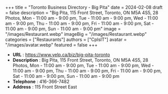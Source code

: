 +++
title = "Toronto Business Directory - Big Pita"
date = 2024-02-08
draft = false
description = "Big Pita, 115 Front Street, Toronto, ON M5A 4S5, 28 Photos, Mon - 11:00 am - 9:00 pm, Tue - 11:00 am - 9:00 pm, Wed - 11:00 am - 9:00 pm, Thu - 11:00 am - 9:00 pm, Fri - 11:00 am - 9:00 pm, Sat - 11:00 am - 9:00 pm, Sun - 11:00 am - 9:00 pm"
image = "/images/Restaurant.webp"
imageBig = "/images/Restaurant.webp"
categories = ["Restaurants"]
authors = ["CplsIT"]
avatar = "/images/avatar.webp"
featured = false
+++


* **URL** :  https://www.yelp.ca/biz/big-pita-toronto
* **Description** : Big Pita, 115 Front Street, Toronto, ON M5A 4S5, 28 Photos, Mon - 11:00 am - 9:00 pm, Tue - 11:00 am - 9:00 pm, Wed - 11:00 am - 9:00 pm, Thu - 11:00 am - 9:00 pm, Fri - 11:00 am - 9:00 pm, Sat - 11:00 am - 9:00 pm, Sun - 11:00 am - 9:00 pm
* **Telephone** : 416-366-7482
* **Address** : 115 Front Street East